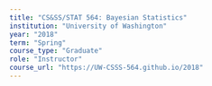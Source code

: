 ```yaml
---
title: "CS&SS/STAT 564: Bayesian Statistics"
institution: "University of Washington"
year: "2018"
term: "Spring"
course_type: "Graduate"
role: "Instructor"
course_url: "https://UW-CSSS-564.github.io/2018"
---
```


